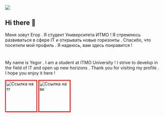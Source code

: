


![](https://media1.tenor.com/m/5ry-200hErMAAAAd/hacker-hacker-man.gif)




## Hi there 👋

Меня зовут Егор . Я студент Университета ИТМО ! Я стремлюсь развиваться в сфере IT и открывать новые горизонты . Спасибо, что посетили мой профиль . Я надеюсь, вам здесь понравится !

# 

My name is Yegor . I am a student at ITMO University ! I strive to develop in the field of IT and open up new horizons . Thank you for visiting my profile . I hope you enjoy it here !





<a href="https://t.me/egorbatar">
  <img src="https://cs14.pikabu.ru/post_img/2022/12/12/6/og_og_1670835606262117833.jpg" alt="Ссылка на тг" width="100" style="border: 2px solid red;">
</a>

<a href="https://vk.com/egorbatar">
  <img src="https://control.nsuem.ru/upload/iblock/86c/vk-2.jpg" alt="Ссылка на вк" width="100" style="border: 2px solid red;">
</a>

<!--
**roge111/roge111** is a ✨ _special_ ✨ repository because its `README.md` (this file) appears on your GitHub profile.

Here are some ideas to get you started:

- 🔭 I’m currently working on ...
- 🌱 I’m currently learning ...
- 👯 I’m looking to collaborate on ...
- 🤔 I’m looking for help with ...
- 💬 Ask me about ...
- 📫 How to reach me: ...
- 😄 Pronouns: ...
- ⚡ Fun fact: ...
-->
